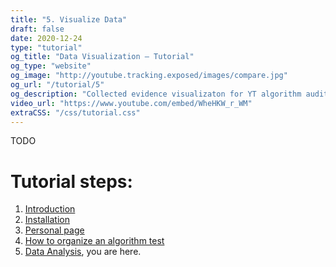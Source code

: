 ```yaml
---
title: "5. Visualize Data"
draft: false
date: 2020-12-24
type: "tutorial"
og_title: "Data Visualization — Tutorial"
og_type: "website"
og_image: "http://youtube.tracking.exposed/images/compare.jpg" 
og_url: "/tutorial/5"
og_description: "Collected evidence visualizaton for YT algorithm audit"
video_url: "https://www.youtube.com/embed/WheHKW_r_WM"
extraCSS: "/css/tutorial.css"
---
```


TODO

# Tutorial steps:

1. [Introduction](/tutorial/1)
2. [Installation](/tutorial/2)
3. [Personal page](/tutorial/3)
4. [How to organize an algorithm test](/tutorial/4)
5. [Data Analysis](/tutorial/5), you are here.
